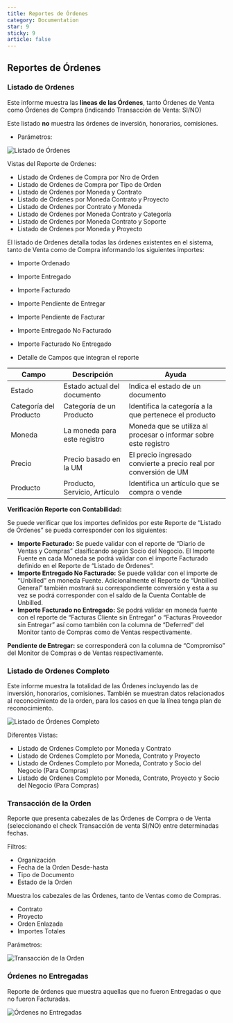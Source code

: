 ```yaml
---
title: Reportes de Órdenes
category: Documentation
star: 9
sticky: 9
article: false
---
```


## Reportes de Órdenes

### Listado de Ordenes

Este informe muestra las **líneas de las Órdenes**, tanto Órdenes de Venta como Órdenes de Compra (indicando Transacción de Venta: SI/NO)

Este listado **no** muestra las órdenes de inversión, honorarios, comisiones.

* Parámetros:

![Listado de Órdenes](/assets/img/docs/sales-management/sam-report1.png)

Vistas del Reporte de Ordenes:

* Listado de Ordenes de Compra por Nro de Orden
* Listado de Ordenes de Compra por Tipo de Orden
* Listado de Ordenes por Moneda y Contrato
* Listado de Ordenes por Moneda Contrato y Proyecto
* Listado de Ordenes por Contrato y Moneda
* Listado de Ordenes por Moneda Contrato y Categoría
* Listado de Ordenes por Moneda Contrato y Soporte
* Listado de Ordenes por Moneda y Proyecto

El listado de Ordenes detalla todas las órdenes existentes en el sistema, tanto de Venta como de Compra informando los siguientes importes:

* Importe Ordenado
* Importe Entregado
* Importe Facturado

* Importe Pendiente de Entregar
* Importe Pendiente de Facturar
* Importe Entregado No Facturado
* Importe Facturado No Entregado

* Detalle de Campos que integran el reporte

|           Campo        |              Descripción                   |                            Ayuda                                 |  
| ---------------------- | ------------------------------------------ | ---------------------------------------------------------------- |
|        Estado          |       Estado actual del documento          |                  Indica el estado de un documento                |
| Categoría del Producto |        Categoría de un Producto            |      Identifica la categoría a la que pertenece el producto      |
|        Moneda          |      La moneda para este registro          | Moneda que se utiliza al procesar o informar sobre este registro |
|        Precio          |         Precio basado en la UM             | El precio ingresado convierte a precio real por conversión de UM |
|       Producto         |       Producto, Servicio, Artículo         |        Identifica un artículo que se compra o vende              |

**Verificación Reporte con Contabilidad:**

Se puede verificar que los importes definidos por este Reporte de “Listado de Órdenes” se pueda corresponder con los siguientes:

* **Importe Facturado:** Se puede validar con el reporte de “Diario de Ventas y Compras” clasificando según Socio del Negocio. El Importe Fuente en cada Moneda se podrá validar con el importe Facturado definido en el Reporte de “Listado de Órdenes”.
* **Importe Entregado No Facturado:** Se puede validar con el importe de “Unbilled” en moneda Fuente. Adicionalmente el Reporte de “Unbilled General” también mostrará su correspondiente conversión y esta a su vez se podrá corresponder con el saldo de la Cuenta Contable de Unbilled.
* **Importe Facturado no Entregado:** Se podrá validar en moneda fuente con el reporte de “Facturas Cliente sin Entregar” o “Facturas Proveedor sin Entregar” así como también con la columna de “Deferred” del Monitor tanto de Compras como de Ventas respectivamente.

**Pendiente de Entregar:** se corresponderá con la columna de “Compromiso” del Monitor de Compras o de Ventas respectivamente.

### Listado de Ordenes Completo

Este informe muestra la totalidad de las Órdenes incluyendo las de inversión, honorarios, comisiones. También se muestran datos relacionados al reconocimiento de la orden, para los casos en que la línea tenga plan de reconocimiento.

![Listado de Órdenes Completo](/assets/img/docs/sales-management/sam-report2.png)

Diferentes Vistas: 

* Listado de Ordenes Completo por Moneda y Contrato
* Listado de Ordenes Completo por Moneda, Contrato y Proyecto
* Listado de Ordenes Completo por Moneda, Contrato y Socio del Negocio (Para Compras)
* Listado de Ordenes Completo por Moneda, Contrato, Proyecto y Socio del Negocio (Para Compras)

### Transacción de la Orden

Reporte que presenta cabezales de las Órdenes de Compra o de Venta (seleccionando el check Transacción de venta SI/NO) entre determinadas fechas.

Filtros: 

* Organización
* Fecha de la Orden Desde-hasta
* Tipo de Documento
* Estado de la Orden

Muestra los cabezales de las Órdenes, tanto de Ventas como de Compras.

* Contrato
* Proyecto
* Orden Enlazada
* Importes Totales

Parámetros:

![Transacción de la Orden](/assets/img/docs/sales-management/sam-report3.png)

### Órdenes no Entregadas

Reporte de órdenes que muestra aquellas que no fueron Entregadas o que no fueron Facturadas.

![Órdenes no Entregadas](/assets/img/docs/sales-management/sam-report4.png)